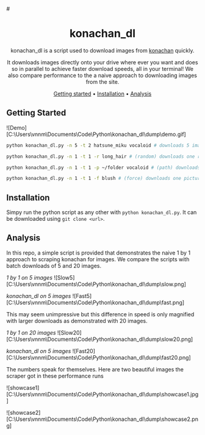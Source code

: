 #<div align="center">
<h1>konachan_dl</h1>
<p>konachan_dl is a script used to download images from <a href="konachan.com">konachan</a> quickly.</p>
<p>It downloads images directly onto your drive where ever you want and does so in parallel to achieve faster download speeds, all in your terminal! We also compare performance to the a naive approach to downloading images from the site.</p>
<a href="#getting-started">Getting started</a> • <a href="#installation">Installation</a> • <a href="#analysis">Analysis</a>
</div>

## Getting Started

![Demo][C:\Users\vnnm\Documents\Code\Python\konachan_dl\dump\demo.gif]

```sh
python konachan_dl.py -n 5 -t 2 hatsune_miku vocaloid # downloads 5 images with the tags hatsune_miku+vocaloid

python konachan_dl.py -n 1 -t 1 -r long_hair # (random) downloads one random picture with tag long_hair

python konachan_dl.py -n 1 -t 1 -p ~/folder vocaloid # (path) downloads one picture with tag vocaloid into the directory ~/folder

python konachan_dl.py -n 1 -t 1 -f blush # (force) downloads one picture with tag blush and doesn't show the confirmation prompt
```

## Installation

Simpy run the python script as any other with `python konachan_dl.py`.
It can be downloaded using `git clone <url>`.

## Analysis

In this repo, a simple script is provided that demonstrates the naive 1 by 1 approach to scraping konachan for images. We compare the scripts with batch downloads of 5 and 20 images.

*1 by 1 on 5 images*
![Slow5][C:\Users\vnnm\Documents\Code\Python\konachan_dl\dump\slow.png]

*konachan_dl on 5 images*
![Fast5][C:\Users\vnnm\Documents\Code\Python\konachan_dl\dump\fast.png]

This may seem unimpressive but this difference in speed is only magnified with larger downloads as demonstrated with 20 images.

*1 by 1 on 20 images*
![Slow20][C:\Users\vnnm\Documents\Code\Python\konachan_dl\dump\slow20.png]

*konachan_dl on 5 images*
![Fast20][C:\Users\vnnm\Documents\Code\Python\konachan_dl\dump\fast20.png]

The numbers speak for themselves.
Here are two beautiful images the scraper got in these performance runs

![showcase1][C:\Users\vnnm\Documents\Code\Python\konachan_dl\dump\showcase1.jpg]

![showcase2][C:\Users\vnnm\Documents\Code\Python\konachan_dl\dump\showcase2.png]